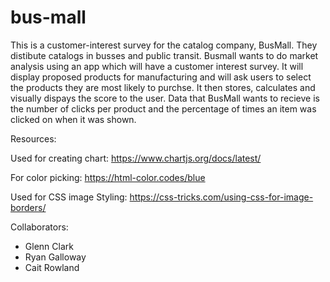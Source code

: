 # bus-mall

 This is a customer-interest survey for the catalog company, BusMall. They distibute catalogs in busses and public transit. Busmall wants to do market analysis using an app which will have a customer interest survey. It will display proposed products for manufacturing and will ask users to select the products they are most likely to purchse. It then stores, calculates and visually dispays the score to the user. Data that BusMall wants to recieve is the number of clicks per product and the percentage of times an item was clicked on when it was shown. 


 Resources:

Used for creating chart:
https://www.chartjs.org/docs/latest/

For color picking:
https://html-color.codes/blue 

Used for CSS image Styling:
https://css-tricks.com/using-css-for-image-borders/

 Collaborators:
 
- Glenn Clark
- Ryan Galloway
- Cait Rowland